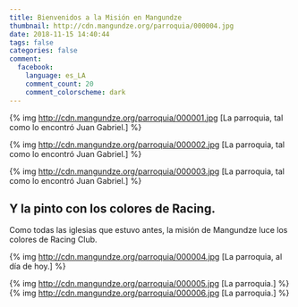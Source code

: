 ```yaml
---
title: Bienvenidos a la Misión en Mangundze
thumbnail: http://cdn.mangundze.org/parroquia/000004.jpg
date: 2018-11-15 14:40:44
tags: false
categories: false
comment:
  facebook:
    language: es_LA
    comment_count: 20
    comment_colorscheme: dark
---
```


{% img http://cdn.mangundze.org/parroquia/000001.jpg [La parroquia, tal como lo encontró Juan Gabriel.] %}

{% img http://cdn.mangundze.org/parroquia/000002.jpg [La parroquia, tal como lo encontró Juan Gabriel.] %}

{% img http://cdn.mangundze.org/parroquia/000003.jpg [La parroquia, tal como lo encontró Juan Gabriel.] %}

## Y la pinto con los colores de Racing.
Como todas las iglesias que estuvo antes, la misión de Mangundze luce los colores de Racing Club.

{% img http://cdn.mangundze.org/parroquia/000004.jpg [La parroquia, al día de hoy.] %}

{% img http://cdn.mangundze.org/parroquia/000005.jpg [La parroquia.] %}
{% img http://cdn.mangundze.org/parroquia/000006.jpg [La parroquia.] %}
